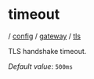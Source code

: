 # timeout

/ [config](reference/server-config/index.md) / [gateway](reference/server-config/config/gateway/index.md) / [tls](reference/server-config/config/gateway/tls/index.md) 

TLS handshake timeout.

*Default value*: `500ms`
